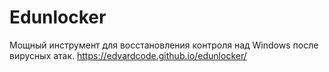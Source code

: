 # Edunlocker
Мощный инструмент для восстановления контроля над Windows после вирусных атак.
https://edvardcode.github.io/edunlocker/
